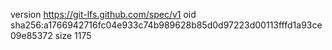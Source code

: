 version https://git-lfs.github.com/spec/v1
oid sha256:a1766942716fc04e933c74b989628b85d0d97223d00113fffd1a93ce09e85372
size 1175
